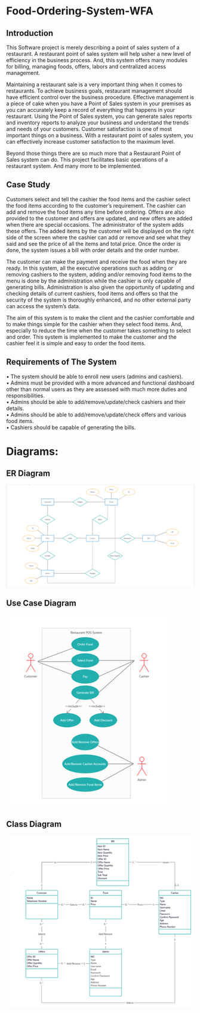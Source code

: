 # Food-Ordering-System-WFA
## Introduction
This Software project is merely describing a point of sales system of a restaurant. A restaurant point of sales system will help usher a new level of efficiency in the business process. And, this system offers many modules for billing, managing foods, offers, labors and centralized access management.<br>

Maintaining a restaurant sale is a very important thing when it comes to restaurants. To achieve business goals, restaurant management should have efficient control over the business procedure. Effective management is a piece of cake when you have a Point of Sales system in your premises as you can accurately keep a record of everything that happens in your restaurant. Using the Point of Sales system, you can generate sales reports and inventory reports to analyze your business and understand the trends and needs of your customers. Customer satisfaction is one of most important things on a business. With a restaurant point of sales system, you can effectively increase customer satisfaction to the maximum level. <br>

Beyond those things there are so much more that a Restaurant Point of Sales system can do. This project facilitates basic operations of a restaurant system. And many more to be implemented. <br>

## Case Study

Customers select and tell the cashier the food items and the cashier select the food items according to the customer’s requirement. The cashier can add and remove the food items any time before ordering. Offers are also provided to the customer and offers are updated, and new offers are added when there are special occasions. The administrator of the system adds these offers. The added items by the customer will be displayed on the right side of the screen where the cashier can add or remove and see what they said and see the price of all the items and total price. Once the order is done, the system issues a bill with order details and the order number. 

The customer can make the payment and receive the food when they are ready. In this system, all the executive operations such as adding or removing cashiers to the system, adding and/or removing food items to the menu is done by the administration while the cashier is only capable of generating bills. Administration is also given the opportunity of updating and checking details of current cashiers, food items and offers so that the security of the system is thoroughly enhanced, and no other external party can access the system’s data. 

The aim of this system is to make the client and the cashier comfortable and to make things simple for the cashier when they select food items. And, especially to reduce the time when the customer takes something to select and order. This system is implemented to make the customer and the cashier feel it is simple and easy to order the food items.

## Requirements of The System

•	The system should be able to enroll new users (admins and cashiers).<br>
•	Admins must be provided with a more advanced and functional dashboard other than normal users as they are assessed with much more duties and responsibilities.<br>
•	Admins should be able to add/remove/update/check cashiers and their details.<br>
•	Admins should be able to add/remove/update/check offers and various food items.<br>
•	Cashiers should be capable of generating the bills.<br>

# Diagrams:

## ER Diagram
![ER Diagram](https://github.com/lihini223/Food-Ordering-System-WFA/blob/master/Images/ER%20diagram.png)

## Use Case Diagram
![use case diagram](https://github.com/lihini223/Food-Ordering-System-WFA/blob/master/Images/Use%20Case%20diagram.png)

## Class Diagram
![class diagram](https://github.com/lihini223/Food-Ordering-System-WFA/blob/master/Images/class%20diagram.jpg)
